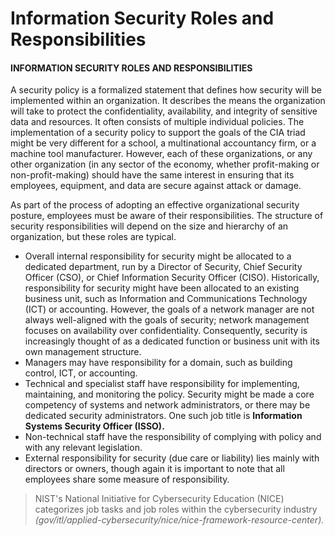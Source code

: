 # Information Security Roles and Responsibilities

#### INFORMATION SECURITY ROLES AND RESPONSIBILITIES

A security policy is a formalized statement that defines how security will be implemented within an organization. It describes the means the organization will take to protect the confidentiality, availability, and integrity of sensitive data and resources. It often consists of multiple individual policies. The implementation of a security policy to support the goals of the CIA triad might be very different for a school, a multinational accountancy firm, or a machine tool manufacturer. However, each of these organizations, or any other organization (in any sector of the economy, whether profit-making or non-profit-making) should have the same interest in ensuring that its employees, equipment, and data are secure against attack or damage.

As part of the process of adopting an effective organizational security posture, employees must be aware of their responsibilities. The structure of security responsibilities will depend on the size and hierarchy of an organization, but these roles are typical.

-   Overall internal responsibility for security might be allocated to a dedicated department, run by a Director of Security, Chief Security Officer (CSO), or Chief Information Security Officer (CISO). Historically, responsibility for security might have been allocated to an existing business unit, such as Information and Communications Technology (ICT) or accounting. However, the goals of a network manager are not always well-aligned with the goals of security; network management focuses on availability over confidentiality. Consequently, security is increasingly thought of as a dedicated function or business unit with its own management structure.
-   Managers may have responsibility for a domain, such as building control, ICT, or accounting.
-   Technical and specialist staff have responsibility for implementing, maintaining, and monitoring the policy. Security might be made a core competency of systems and network administrators, or there may be dedicated security administrators. One such job title is **Information Systems Security Officer (ISSO).**
-   Non-technical staff have the responsibility of complying with policy and with any relevant legislation.
-   External responsibility for security (due care or liability) lies mainly with directors or owners, though again it is important to note that all employees share some measure of responsibility.

> NIST's National Initiative for Cybersecurity Education (NICE) categorizes job tasks and job roles within the cybersecurity industry _(gov/itl/applied-cybersecurity/nice/nice-framework-resource-center)._